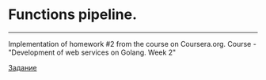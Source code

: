 # Functions pipeline.

---

Implementation of homework #2 from the course on Coursera.org.
Course - "Development of web services on Golang. Week 2"

[Задание](./hw2.md)